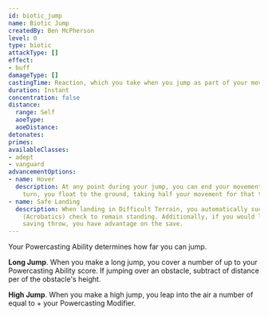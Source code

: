 ```yaml
---
id: biotic_jump
name: Biotic Jump
createdBy: Ben McPherson
level: 0
type: biotic
attackType: []
effect:
- buff
damageType: []
castingTime: Reaction, which you take when you jump as part of your movement
duration: Instant
concentration: false
distance:
  range: Self
  aoeType:
  aoeDistance:
detonates:
primes:
availableClasses:
- adept
- vanguard
advancementOptions:
- name: Hover
  description: At any point during your jump, you can end your movement and hover in place. At the start of your next
    turn, you float to the ground, taking half your movement for that turn.
- name: Safe Landing
  description: When landing in Difficult Terrain, you automatically succeed on your Dexterity
    (Acrobatics) check to remain standing. Additionally, if you would land within an area that causes a Dexterity
    saving throw, you have advantage on the save.
---
```

Your Powercasting Ability determines how far you can jump.

__Long Jump__. When you make a long jump, you cover a number of <me-distance length="0" /> up to your Powercasting Ability score. If jumping
over an obstacle, subtract <me-distance length="5" /> of distance per <me-distance length="10" /> of the obstacle's height.

__High Jump__. When you make a high jump, you leap into the air a number of <me-distance length="0" /> equal to <me-distance length="5" numOnly /> + your Powercasting Modifier.

